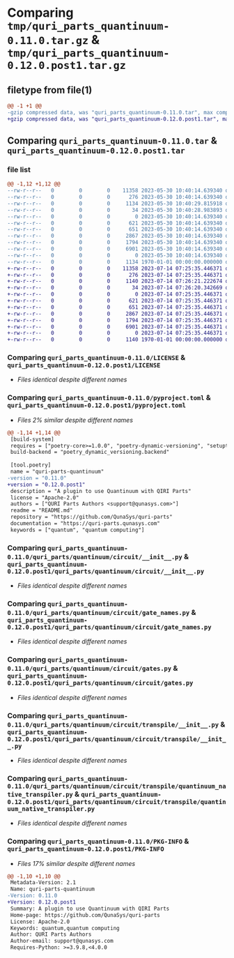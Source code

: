 # Comparing `tmp/quri_parts_quantinuum-0.11.0.tar.gz` & `tmp/quri_parts_quantinuum-0.12.0.post1.tar.gz`

## filetype from file(1)

```diff
@@ -1 +1 @@
-gzip compressed data, was "quri_parts_quantinuum-0.11.0.tar", max compression
+gzip compressed data, was "quri_parts_quantinuum-0.12.0.post1.tar", max compression
```

## Comparing `quri_parts_quantinuum-0.11.0.tar` & `quri_parts_quantinuum-0.12.0.post1.tar`

### file list

```diff
@@ -1,12 +1,12 @@
--rw-r--r--   0        0        0    11358 2023-05-30 10:40:14.639340 quri_parts_quantinuum-0.11.0/LICENSE
--rw-r--r--   0        0        0      276 2023-05-30 10:40:14.639340 quri_parts_quantinuum-0.11.0/README.md
--rw-r--r--   0        0        0     1134 2023-05-30 10:40:29.815918 quri_parts_quantinuum-0.11.0/pyproject.toml
--rw-r--r--   0        0        0       34 2023-05-30 10:40:28.983893 quri_parts_quantinuum-0.11.0/quri_parts/quantinuum/NOTICE
--rw-r--r--   0        0        0        0 2023-05-30 10:40:14.639340 quri_parts_quantinuum-0.11.0/quri_parts/quantinuum/__init__.py
--rw-r--r--   0        0        0      621 2023-05-30 10:40:14.639340 quri_parts_quantinuum-0.11.0/quri_parts/quantinuum/circuit/__init__.py
--rw-r--r--   0        0        0      651 2023-05-30 10:40:14.639340 quri_parts_quantinuum-0.11.0/quri_parts/quantinuum/circuit/gate_names.py
--rw-r--r--   0        0        0     2867 2023-05-30 10:40:14.639340 quri_parts_quantinuum-0.11.0/quri_parts/quantinuum/circuit/gates.py
--rw-r--r--   0        0        0     1794 2023-05-30 10:40:14.639340 quri_parts_quantinuum-0.11.0/quri_parts/quantinuum/circuit/transpile/__init__.py
--rw-r--r--   0        0        0     6901 2023-05-30 10:40:14.639340 quri_parts_quantinuum-0.11.0/quri_parts/quantinuum/circuit/transpile/quantinuum_native_transpiler.py
--rw-r--r--   0        0        0        0 2023-05-30 10:40:14.639340 quri_parts_quantinuum-0.11.0/quri_parts/quantinuum/py.typed
--rw-r--r--   0        0        0     1134 1970-01-01 00:00:00.000000 quri_parts_quantinuum-0.11.0/PKG-INFO
+-rw-r--r--   0        0        0    11358 2023-07-14 07:25:35.446371 quri_parts_quantinuum-0.12.0.post1/LICENSE
+-rw-r--r--   0        0        0      276 2023-07-14 07:25:35.446371 quri_parts_quantinuum-0.12.0.post1/README.md
+-rw-r--r--   0        0        0     1140 2023-07-14 07:26:21.222674 quri_parts_quantinuum-0.12.0.post1/pyproject.toml
+-rw-r--r--   0        0        0       34 2023-07-14 07:26:20.342669 quri_parts_quantinuum-0.12.0.post1/quri_parts/quantinuum/NOTICE
+-rw-r--r--   0        0        0        0 2023-07-14 07:25:35.446371 quri_parts_quantinuum-0.12.0.post1/quri_parts/quantinuum/__init__.py
+-rw-r--r--   0        0        0      621 2023-07-14 07:25:35.446371 quri_parts_quantinuum-0.12.0.post1/quri_parts/quantinuum/circuit/__init__.py
+-rw-r--r--   0        0        0      651 2023-07-14 07:25:35.446371 quri_parts_quantinuum-0.12.0.post1/quri_parts/quantinuum/circuit/gate_names.py
+-rw-r--r--   0        0        0     2867 2023-07-14 07:25:35.446371 quri_parts_quantinuum-0.12.0.post1/quri_parts/quantinuum/circuit/gates.py
+-rw-r--r--   0        0        0     1794 2023-07-14 07:25:35.446371 quri_parts_quantinuum-0.12.0.post1/quri_parts/quantinuum/circuit/transpile/__init__.py
+-rw-r--r--   0        0        0     6901 2023-07-14 07:25:35.446371 quri_parts_quantinuum-0.12.0.post1/quri_parts/quantinuum/circuit/transpile/quantinuum_native_transpiler.py
+-rw-r--r--   0        0        0        0 2023-07-14 07:25:35.446371 quri_parts_quantinuum-0.12.0.post1/quri_parts/quantinuum/py.typed
+-rw-r--r--   0        0        0     1140 1970-01-01 00:00:00.000000 quri_parts_quantinuum-0.12.0.post1/PKG-INFO
```

### Comparing `quri_parts_quantinuum-0.11.0/LICENSE` & `quri_parts_quantinuum-0.12.0.post1/LICENSE`

 * *Files identical despite different names*

### Comparing `quri_parts_quantinuum-0.11.0/pyproject.toml` & `quri_parts_quantinuum-0.12.0.post1/pyproject.toml`

 * *Files 2% similar despite different names*

```diff
@@ -1,14 +1,14 @@
 [build-system]
 requires = ["poetry-core>=1.0.0", "poetry-dynamic-versioning", "setuptools"]
 build-backend = "poetry_dynamic_versioning.backend"
 
 [tool.poetry]
 name = "quri-parts-quantinuum"
-version = "0.11.0"
+version = "0.12.0.post1"
 description = "A plugin to use Quantinuum with QIRI Parts"
 license = "Apache-2.0"
 authors = ["QURI Parts Authors <support@qunasys.com>"]
 readme = "README.md"
 repository = "https://github.com/QunaSys/quri-parts"
 documentation = "https://quri-parts.qunasys.com"
 keywords = ["quantum", "quantum computing"]
```

### Comparing `quri_parts_quantinuum-0.11.0/quri_parts/quantinuum/circuit/__init__.py` & `quri_parts_quantinuum-0.12.0.post1/quri_parts/quantinuum/circuit/__init__.py`

 * *Files identical despite different names*

### Comparing `quri_parts_quantinuum-0.11.0/quri_parts/quantinuum/circuit/gate_names.py` & `quri_parts_quantinuum-0.12.0.post1/quri_parts/quantinuum/circuit/gate_names.py`

 * *Files identical despite different names*

### Comparing `quri_parts_quantinuum-0.11.0/quri_parts/quantinuum/circuit/gates.py` & `quri_parts_quantinuum-0.12.0.post1/quri_parts/quantinuum/circuit/gates.py`

 * *Files identical despite different names*

### Comparing `quri_parts_quantinuum-0.11.0/quri_parts/quantinuum/circuit/transpile/__init__.py` & `quri_parts_quantinuum-0.12.0.post1/quri_parts/quantinuum/circuit/transpile/__init__.py`

 * *Files identical despite different names*

### Comparing `quri_parts_quantinuum-0.11.0/quri_parts/quantinuum/circuit/transpile/quantinuum_native_transpiler.py` & `quri_parts_quantinuum-0.12.0.post1/quri_parts/quantinuum/circuit/transpile/quantinuum_native_transpiler.py`

 * *Files identical despite different names*

### Comparing `quri_parts_quantinuum-0.11.0/PKG-INFO` & `quri_parts_quantinuum-0.12.0.post1/PKG-INFO`

 * *Files 17% similar despite different names*

```diff
@@ -1,10 +1,10 @@
 Metadata-Version: 2.1
 Name: quri-parts-quantinuum
-Version: 0.11.0
+Version: 0.12.0.post1
 Summary: A plugin to use Quantinuum with QIRI Parts
 Home-page: https://github.com/QunaSys/quri-parts
 License: Apache-2.0
 Keywords: quantum,quantum computing
 Author: QURI Parts Authors
 Author-email: support@qunasys.com
 Requires-Python: >=3.9.8,<4.0.0
```

